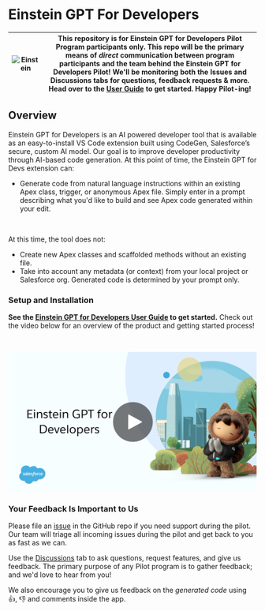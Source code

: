 # Einstein GPT For Developers

| ![Einstein](https://github.com/forcedotcom/Einstein-GPT-for-Developers/blob/main/images/einstein-thumb.jpeg)| This repository is for Einstein GPT for Developers Pilot Program participants only. This repo will be the primary means of *direct* communication between program participants and the team behind the Einstein GPT for Developers Pilot! We'll be monitoring both the Issues and Discussions tabs for questions, feedback requests & more. Head over to the [User Guide](https://github.com/forcedotcom/Einstein-GPT-for-Developers/wiki) to get started. Happy Pilot-ing! |
|---|---|


## Overview

Einstein GPT for Developers is an AI powered developer tool that is available as an easy-to-install VS Code extension built using CodeGen, Salesforce’s secure, custom AI model. Our goal is to improve developer productivity through AI-based code generation. At this point of time, the Einstein GPT for Devs extension can:

- Generate code from natural language instructions within an existing Apex class, trigger, or anonymous Apex file. Simply enter in a prompt describing what you'd like to build and see Apex code generated within your edit.

<br>

At this time, the tool does not:
- Create new Apex classes and scaffolded methods without an existing file.
- Take into account any metadata (or context) from your local project or Salesforce org. Generated code is determined by your prompt only.
  
### Setup and Installation

**See the [Einstein GPT for Developers User Guide](https://github.com/forcedotcom/Einstein-GPT-for-Developers/wiki) to get started.** Check out the video below for an overview of the product and getting started process! 

<br>

[![Learn more about Einstein GPT for Developers](images/video-cover.png)](https://salesforce.vidyard.com/watch/WXRGtFtPvAVf783zCP2Sh7)

### Your Feedback Is Important to Us


Please file an [issue](https://github.com/forcedotcom/Einstein-GPT-for-Developers/issues) in the GitHub repo if you need support during the pilot. Our team will triage all incoming issues during the pilot and get back to you as fast as we can.

Use the [Discussions](https://github.com/forcedotcom/Einstein-GPT-for-Developers/discussions) tab to ask questions, request features, and give us feedback. The primary purpose of any Pilot program is to gather feedback; and we'd love to hear from you! 

We also encourage you to give us feedback on the _generated code_ using 👍, 👎 and comments inside the app. 

<br>


